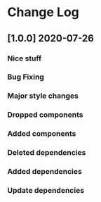 # Change Log

## [1.0.0] 2020-07-26
### Nice stuff
### Bug Fixing
### Major style changes
### Dropped components
### Added components
### Deleted dependencies
### Added dependencies
### Update dependencies
